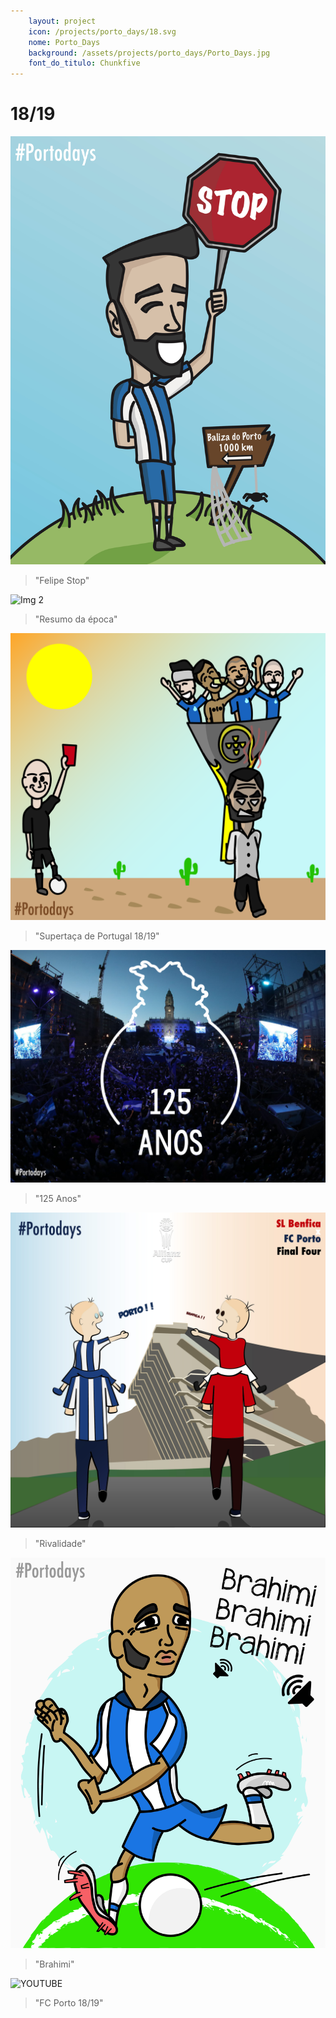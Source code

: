 ```yaml
---
    layout: project
    icon: /projects/porto_days/18.svg
    nome: Porto_Days
    background: /assets/projects/porto_days/Porto_Days.jpg
    font_do_titulo: Chunkfive
---
```


# 18/19

![Img 1](/assets/projects/porto_days/Felipe.jpg)
> "Felipe Stop"

![Img 2](/assets/projects/porto_days/PortovsSporting.jpg)
> "Resumo da época"

![Img 3](/assets/projects/porto_days/PortovsAves.jpg)
> "Supertaça de Portugal 18/19"

![Img 4](/assets/projects/porto_days/125anos.jpg)
> "125 Anos"

![Img 5](/assets/projects/porto_days/BenficavsPorto.jpg)
> "Rivalidade"

![Img 6](/assets/projects/porto_days/Brahimi-01.jpg)
> "Brahimi"

![YOUTUBE](https://www.youtube.com/embed/ILQHKjbyxak)
> "FC Porto 18/19"